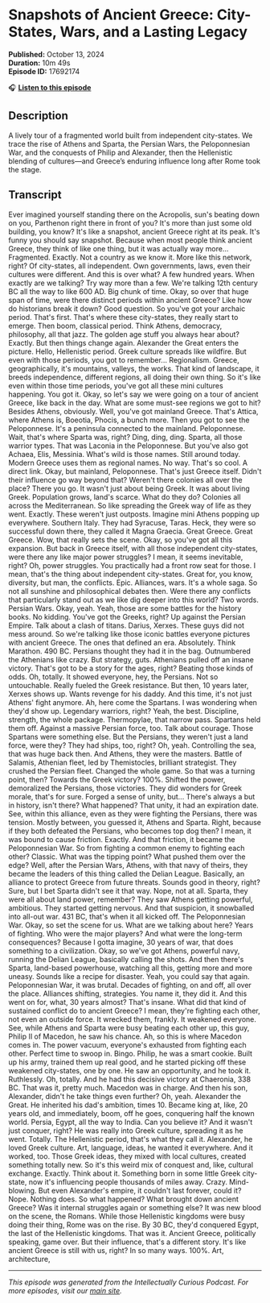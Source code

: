 # Snapshots of Ancient Greece: City-States, Wars, and a Lasting Legacy

**Published:** October 13, 2024  
**Duration:** 10m 49s  
**Episode ID:** 17692174

🎧 **[Listen to this episode](https://intellectuallycurious.buzzsprout.com/2529712/episodes/17692174-snapshots-of-ancient-greece-city-states-wars-and-a-lasting-legacy)**

## Description

A lively tour of a fragmented world built from independent city-states. We trace the rise of Athens and Sparta, the Persian Wars, the Peloponnesian War, and the conquests of Philip and Alexander, then the Hellenistic blending of cultures—and Greece’s enduring influence long after Rome took the stage.

## Transcript

Ever imagined yourself standing there on the Acropolis, sun's beating down on you, Parthenon right there in front of you? It's more than just some old building, you know? It's like a snapshot, ancient Greece right at its peak. It's funny you should say snapshot. Because when most people think ancient Greece, they think of like one thing, but it was actually way more... Fragmented. Exactly. Not a country as we know it. More like this network, right? Of city-states, all independent. Own governments, laws, even their cultures were different. And this is over what? A few hundred years. When exactly are we talking? Try way more than a few. We're talking 12th century BC all the way to like 600 AD. Big chunk of time. Okay, so over that huge span of time, were there distinct periods within ancient Greece? Like how do historians break it down? Good question. So you've got your archaic period. That's first. That's where these city-states, they really start to emerge. Then boom, classical period. Think Athens, democracy, philosophy, all that jazz. The golden age stuff you always hear about? Exactly. But then things change again. Alexander the Great enters the picture. Hello, Hellenistic period. Greek culture spreads like wildfire. But even with those periods, you got to remember... Regionalism. Greece, geographically, it's mountains, valleys, the works. That kind of landscape, it breeds independence, different regions, all doing their own thing. So it's like even within those time periods, you've got all these mini cultures happening. You got it. Okay, so let's say we were going on a tour of ancient Greece, like back in the day. What are some must-see regions we got to hit? Besides Athens, obviously. Well, you've got mainland Greece. That's Attica, where Athens is, Boeotia, Phocis, a bunch more. Then you got to see the Peloponnese. It's a peninsula connected to the mainland. Peloponnese. Wait, that's where Sparta was, right? Ding, ding, ding. Sparta, all those warrior types. That was Laconia in the Peloponnese. But you've also got Achaea, Elis, Messinia. What's wild is those names. Still around today. Modern Greece uses them as regional names. No way. That's so cool. A direct link. Okay, but mainland, Peloponnese. That's just Greece itself. Didn't their influence go way beyond that? Weren't there colonies all over the place? There you go. It wasn't just about being Greek. It was about living Greek. Population grows, land's scarce. What do they do? Colonies all across the Mediterranean. So like spreading the Greek way of life as they went. Exactly. These weren't just outposts. Imagine mini Athens popping up everywhere. Southern Italy. They had Syracuse, Taras. Heck, they were so successful down there, they called it Magna Graecia. Great Greece. Great Greece. Wow, that really sets the scene. Okay, so you've got all this expansion. But back in Greece itself, with all those independent city-states, were there any like major power struggles? I mean, it seems inevitable, right? Oh, power struggles. You practically had a front row seat for those. I mean, that's the thing about independent city-states. Great for, you know, diversity, but man, the conflicts. Epic. Alliances, wars. It's a whole saga. So not all sunshine and philosophical debates then. Were there any conflicts that particularly stand out as we like dig deeper into this world? Two words. Persian Wars. Okay, yeah. Yeah, those are some battles for the history books. No kidding. You've got the Greeks, right? Up against the Persian Empire. Talk about a clash of titans. Darius, Xerxes. These guys did not mess around. So we're talking like those iconic battles everyone pictures with ancient Greece. The ones that defined an era. Absolutely. Think Marathon. 490 BC. Persians thought they had it in the bag. Outnumbered the Athenians like crazy. But strategy, guts. Athenians pulled off an insane victory. That's got to be a story for the ages, right? Beating those kinds of odds. Oh, totally. It showed everyone, hey, the Persians. Not so untouchable. Really fueled the Greek resistance. But then, 10 years later, Xerxes shows up. Wants revenge for his daddy. And this time, it's not just Athens' fight anymore. Ah, here come the Spartans. I was wondering when they'd show up. Legendary warriors, right? Yeah, the best. Discipline, strength, the whole package. Thermopylae, that narrow pass. Spartans held them off. Against a massive Persian force, too. Talk about courage. Those Spartans were something else. But the Persians, they weren't just a land force, were they? They had ships, too, right? Oh, yeah. Controlling the sea, that was huge back then. And Athens, they were the masters. Battle of Salamis, Athenian fleet, led by Themistocles, brilliant strategist. They crushed the Persian fleet. Changed the whole game. So that was a turning point, then? Towards the Greek victory? 100%. Shifted the power, demoralized the Persians, those victories. They did wonders for Greek morale, that's for sure. Forged a sense of unity, but... There's always a but in history, isn't there? What happened? That unity, it had an expiration date. See, within this alliance, even as they were fighting the Persians, there was tension. Mostly between, you guessed it, Athens and Sparta. Right, because if they both defeated the Persians, who becomes top dog then? I mean, it was bound to cause friction. Exactly. And that friction, it became the Peloponnesian War. So from fighting a common enemy to fighting each other? Classic. What was the tipping point? What pushed them over the edge? Well, after the Persian Wars, Athens, with that navy of theirs, they became the leaders of this thing called the Delian League. Basically, an alliance to protect Greece from future threats. Sounds good in theory, right? Sure, but I bet Sparta didn't see it that way. Nope, not at all. Sparta, they were all about land power, remember? They saw Athens getting powerful, ambitious. They started getting nervous. And that suspicion, it snowballed into all-out war. 431 BC, that's when it all kicked off. The Peloponnesian War. Okay, so set the scene for us. What are we talking about here? Years of fighting. Who were the major players? And what were the long-term consequences? Because I gotta imagine, 30 years of war, that does something to a civilization. Okay, so we've got Athens, powerful navy, running the Delian League, basically calling the shots. And then there's Sparta, land-based powerhouse, watching all this, getting more and more uneasy. Sounds like a recipe for disaster. Yeah, you could say that again. Peloponnesian War, it was brutal. Decades of fighting, on and off, all over the place. Alliances shifting, strategies. You name it, they did it. And this went on for, what, 30 years almost? That's insane. What did that kind of sustained conflict do to ancient Greece? I mean, they're fighting each other, not even an outside force. It wrecked them, frankly. It weakened everyone. See, while Athens and Sparta were busy beating each other up, this guy, Philip II of Macedon, he saw his chance. Ah, so this is where Macedon comes in. The power vacuum, everyone's exhausted from fighting each other. Perfect time to swoop in. Bingo. Philip, he was a smart cookie. Built up his army, trained them up real good, and he started picking off these weakened city-states, one by one. He saw an opportunity, and he took it. Ruthlessly. Oh, totally. And he had this decisive victory at Chaeronia, 338 BC. That was it, pretty much. Macedon was in charge. And then his son, Alexander, didn't he take things even further? Oh, yeah. Alexander the Great. He inherited his dad's ambition, times 10. Became king at, like, 20 years old, and immediately, boom, off he goes, conquering half the known world. Persia, Egypt, all the way to India. Can you believe it? And it wasn't just conquer, right? He was really into Greek culture, spreading it as he went. Totally. The Hellenistic period, that's what they call it. Alexander, he loved Greek culture. Art, language, ideas, he wanted it everywhere. And it worked, too. Those Greek ideas, they mixed with local cultures, created something totally new. So it's this weird mix of conquest and, like, cultural exchange. Exactly. Think about it. Something born in some little Greek city-state, now it's influencing people thousands of miles away. Crazy. Mind-blowing. But even Alexander's empire, it couldn't last forever, could it? Nope. Nothing does. So what happened? What brought down ancient Greece? Was it internal struggles again or something else? It was new blood on the scene, the Romans. While those Hellenistic kingdoms were busy doing their thing, Rome was on the rise. By 30 BC, they'd conquered Egypt, the last of the Hellenistic kingdoms. That was it. Ancient Greece, politically speaking, game over. But their influence, that's a different story. It's like ancient Greece is still with us, right? In so many ways. 100%. Art, architecture,

---
*This episode was generated from the Intellectually Curious Podcast. For more episodes, visit our [main site](https://intellectuallycurious.buzzsprout.com).*
